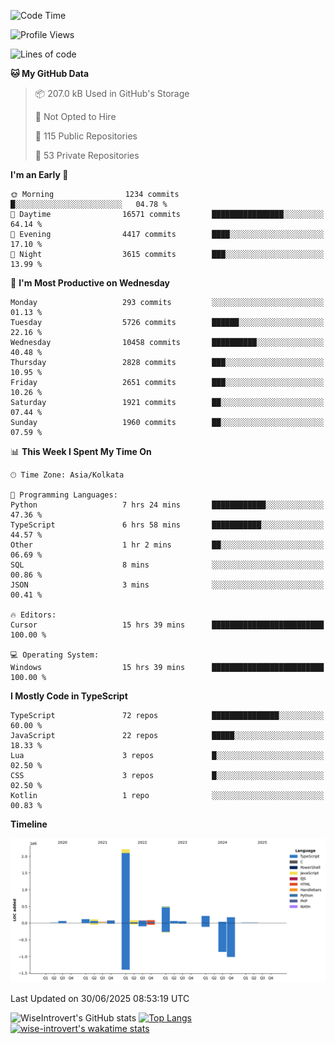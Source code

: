 <!--START_SECTION:waka-->
![Code Time](http://img.shields.io/badge/Code%20Time-2%2C369%20hrs%2051%20mins-blue)

![Profile Views](http://img.shields.io/badge/Profile%20Views-0-blue)

![Lines of code](https://img.shields.io/badge/From%20Hello%20World%20I%27ve%20Written-3.9%20million%20lines%20of%20code-blue)

**🐱 My GitHub Data** 

> 📦 207.0 kB Used in GitHub's Storage 
 > 
> 🚫 Not Opted to Hire
 > 
> 📜 115 Public Repositories 
 > 
> 🔑 53 Private Repositories 
 > 
**I'm an Early 🐤** 

```text
🌞 Morning                1234 commits        █░░░░░░░░░░░░░░░░░░░░░░░░   04.78 % 
🌆 Daytime                16571 commits       ████████████████░░░░░░░░░   64.14 % 
🌃 Evening                4417 commits        ████░░░░░░░░░░░░░░░░░░░░░   17.10 % 
🌙 Night                  3615 commits        ███░░░░░░░░░░░░░░░░░░░░░░   13.99 % 
```
📅 **I'm Most Productive on Wednesday** 

```text
Monday                   293 commits         ░░░░░░░░░░░░░░░░░░░░░░░░░   01.13 % 
Tuesday                  5726 commits        ██████░░░░░░░░░░░░░░░░░░░   22.16 % 
Wednesday                10458 commits       ██████████░░░░░░░░░░░░░░░   40.48 % 
Thursday                 2828 commits        ███░░░░░░░░░░░░░░░░░░░░░░   10.95 % 
Friday                   2651 commits        ███░░░░░░░░░░░░░░░░░░░░░░   10.26 % 
Saturday                 1921 commits        ██░░░░░░░░░░░░░░░░░░░░░░░   07.44 % 
Sunday                   1960 commits        ██░░░░░░░░░░░░░░░░░░░░░░░   07.59 % 
```


📊 **This Week I Spent My Time On** 

```text
🕑︎ Time Zone: Asia/Kolkata

💬 Programming Languages: 
Python                   7 hrs 24 mins       ████████████░░░░░░░░░░░░░   47.36 % 
TypeScript               6 hrs 58 mins       ███████████░░░░░░░░░░░░░░   44.57 % 
Other                    1 hr 2 mins         ██░░░░░░░░░░░░░░░░░░░░░░░   06.69 % 
SQL                      8 mins              ░░░░░░░░░░░░░░░░░░░░░░░░░   00.86 % 
JSON                     3 mins              ░░░░░░░░░░░░░░░░░░░░░░░░░   00.41 % 

🔥 Editors: 
Cursor                   15 hrs 39 mins      █████████████████████████   100.00 % 

💻 Operating System: 
Windows                  15 hrs 39 mins      █████████████████████████   100.00 % 
```

**I Mostly Code in TypeScript** 

```text
TypeScript               72 repos            ███████████████░░░░░░░░░░   60.00 % 
JavaScript               22 repos            █████░░░░░░░░░░░░░░░░░░░░   18.33 % 
Lua                      3 repos             █░░░░░░░░░░░░░░░░░░░░░░░░   02.50 % 
CSS                      3 repos             █░░░░░░░░░░░░░░░░░░░░░░░░   02.50 % 
Kotlin                   1 repo              ░░░░░░░░░░░░░░░░░░░░░░░░░   00.83 % 
```



**Timeline**

![Lines of Code chart](https://raw.githubusercontent.com/wise-introvert/wise-introvert/master/assets/bar_graph.png)


 Last Updated on 30/06/2025 08:53:19 UTC
<!--END_SECTION:waka-->

![WiseIntrovert's GitHub stats](https://github-readme-stats.vercel.app/api?username=wise-introvert&count_private=true&show_icons=true)
[![Top Langs](https://github-readme-stats.vercel.app/api/top-langs/?username=wise-introvert&langs_count=10)](https://github.com/anuraghazra/github-readme-stats)
[![wise-introvert's wakatime stats](https://github-readme-stats.vercel.app/api/wakatime?username=wiseintrovert)](https://github.com/anuraghazra/github-readme-stats)
